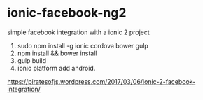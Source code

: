 # ionic-facebook-ng2
simple facebook integration with a ionic 2 project

1. sudo npm install -g ionic cordova bower gulp
2. npm install && bower install
3. gulp build
4. ionic platform add android.

https://piratesofjs.wordpress.com/2017/03/06/ionic-2-facebook-integration/


